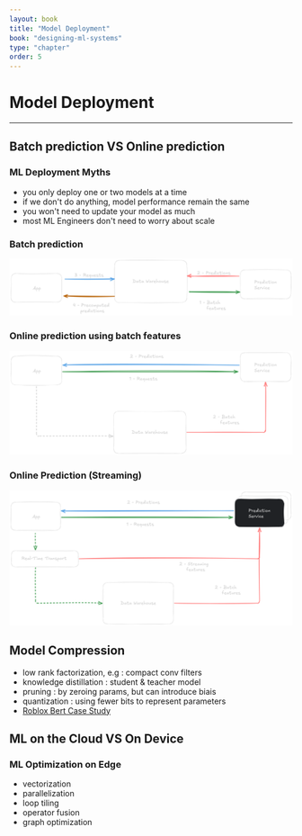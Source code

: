 ```yaml
---
layout: book
title: "Model Deployment"
book: "designing-ml-systems"
type: "chapter"
order: 5
---
```

# Model Deployment
---
## Batch prediction VS Online prediction 
### ML Deployment Myths
- you only deploy one or two models at a time
- if we don't do anything, model performance remain the same
- you won't need to update your model as much
- most ML Engineers don't need to worry about scale

### Batch prediction
![](/_medias/Pastedimage20250104193827.png)
### Online prediction using batch features
![](/_medias/Pastedimage20250104194201.png)
### Online Prediction (Streaming)
![](/_medias/Pastedimage20250104194821.png)

## Model Compression
- low rank factorization, e.g : compact conv filters
- knowledge distillation : student & teacher model
- pruning : by zeroing params, but can introduce biais
- quantization : using fewer bits to represent parameters
- [Roblox Bert Case Study](https://medium.com/@quocnle/how-we-scaled-bert-to-serve-1-billion-daily-requests-on-cpus-d99be090db26)

## ML on the Cloud VS On Device
### ML Optimization on Edge 
- vectorization
- parallelization
- loop tiling
- operator fusion
- graph optimization
